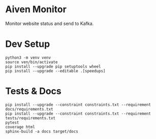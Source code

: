 # Aiven Monitor
Monitor website status and send to Kafka.

# Dev Setup
```shell script
python3 -m venv venv
source ven/bin/activate
pip install --upgrade pip setuptools wheel
pip install --upgrade --editable .[speedups]
```

# Tests & Docs
```shell script
pip install --upgrade --constraint constraints.txt --requirement docs/requirements.txt
pip install --upgrade --constraint constraints.txt --requirement tests/requirements.txt
pytest
coverage html
sphinx-build -a docs target/docs
``` 
